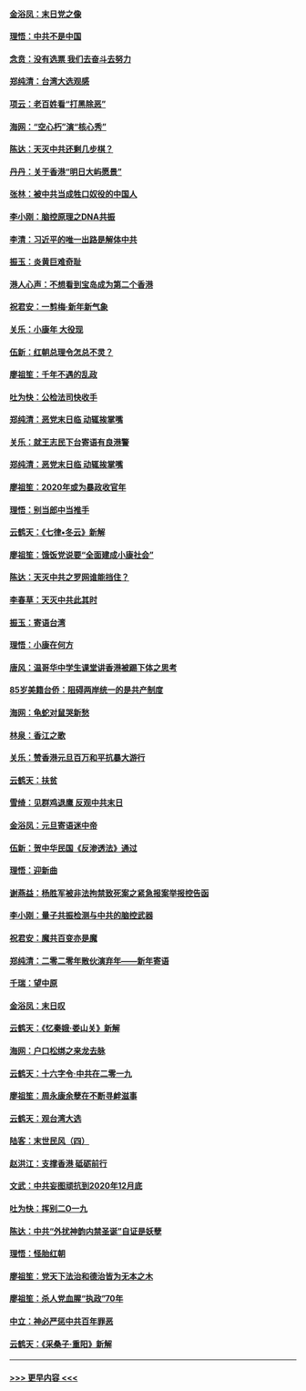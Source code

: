 #### [金浴凤：末日党之像](../pages/nsc993/n11787475.md?t=01122233) 
#### [理悟：中共不是中国](../pages/nsc993/n11787463.md?t=01122233) 
#### [念贲：没有选票  我们去奋斗去努力](../pages/nsc993/n11787398.md?t=01122233) 
#### [郑纯清：台湾大选观感](../pages/nsc993/n11786210.md?t=01122233) 
#### [项云：老百姓看“打黑除恶”](../pages/nsc993/n11785398.md?t=01122233) 
#### [海网：“空心朽”演“核心秀”](../pages/nsc993/n11783874.md?t=01122233) 
#### [陈达：天灭中共还剩几步棋？](../pages/nsc993/n11783719.md?t=01122233) 
#### [丹丹：关于香港“明日大屿愿景”](../pages/nsc993/n11783273.md?t=01122233) 
#### [张林：被中共当成牲口奴役的中国人](../pages/nsc993/n11782397.md?t=01122233) 
#### [李小刚：脑控原理之DNA共振](../pages/nsc993/n11780962.md?t=01122233) 
#### [李清：习近平的唯一出路是解体中共](../pages/nsc993/n11780866.md?t=01122233) 
#### [振玉：炎黄巨难奇耻](../pages/nsc993/n11779632.md?t=01122233) 
#### [港人心声：不想看到宝岛成为第二个香港](../pages/nsc993/n11778817.md?t=01122233) 
#### [祝君安：一剪梅‧新年新气象](../pages/nsc993/n11776340.md?t=01122233) 
#### [关乐：小康年 大役现](../pages/nsc993/n11774213.md?t=01122233) 
#### [伍新：红朝总理令怎总不灵？](../pages/nsc993/n11770813.md?t=01122233) 
#### [廖祖笙：千年不遇的乱政](../pages/nsc993/n11770373.md?t=01122233) 
#### [吐为快：公检法司快收手](../pages/nsc993/n11770359.md?t=01122233) 
#### [郑纯清：恶党末日临 动辄挨掌嘴](../pages/nsc993/n11769912.md?t=01122233) 
#### [关乐：就王志民下台寄语有良港警](../pages/nsc993/n11769903.md?t=01122233) 
#### [郑纯清：恶党末日临 动辄挨掌嘴](../pages/nsc993/n11769356.md?t=01122233) 
#### [廖祖笙：2020年或为暴政收官年](../pages/nsc993/n11768216.md?t=01122233) 
#### [理悟：别当郎中当推手](../pages/nsc993/n11768243.md?t=01122233) 
#### [云鹤天：《七律▪冬云》新解](../pages/nsc993/n11768204.md?t=01122233) 
#### [廖祖笙：饿饭党说要“全面建成小康社会”](../pages/nsc993/n11767482.md?t=01122233) 
#### [陈达：天灭中共之罗网谁能挡住？](../pages/nsc993/n11767465.md?t=01122233) 
#### [李春草：天灭中共此其时](../pages/nsc993/n11767452.md?t=01122233) 
#### [振玉：寄语台湾](../pages/nsc993/n11767432.md?t=01122233) 
#### [理悟：小康在何方](../pages/nsc993/n11767394.md?t=01122233) 
#### [唐风：温哥华中学生课堂讲香港被踢下体之思考](../pages/nsc993/n11766848.md?t=01122233) 
#### [85岁美籍台侨：阻碍两岸统一的是共产制度](../pages/nsc993/n11765043.md?t=01122233) 
#### [海网：龟蛇对鼠哭新愁](../pages/nsc993/n11764895.md?t=01122233) 
#### [林泉：香江之歌](../pages/nsc993/n11764415.md?t=01122233) 
#### [关乐：赞香港元旦百万和平抗暴大游行](../pages/nsc993/n11764382.md?t=01122233) 
#### [云鹤天：扶贫](../pages/nsc993/n11764245.md?t=01122233) 
#### [雪绮：见群鸡退鹰  反观中共末日](../pages/nsc993/n11762112.md?t=01122233) 
#### [金浴凤：元旦寄语迷中帝](../pages/nsc993/n11761788.md?t=01122233) 
#### [伍新：贺中华民国《反渗透法》通过](../pages/nsc993/n11761994.md?t=01122233) 
#### [理悟：迎新曲](../pages/nsc993/n11761152.md?t=01122233) 
#### [谢燕益：杨胜军被非法拘禁致死案之紧急报案举报控告函](../pages/nsc993/n11756134.md?t=01122233) 
#### [李小刚：量子共振检测与中共的脑控武器](../pages/nsc993/n11754518.md?t=01122233) 
#### [祝君安：魔共百变亦是魔](../pages/nsc993/n11754469.md?t=01122233) 
#### [郑纯清：二零二零年散伙演弃年——新年寄语](../pages/nsc993/n11754195.md?t=01122233) 
#### [千瑞：望中原](../pages/nsc993/n11754159.md?t=01122233) 
#### [金浴凤：末日叹](../pages/nsc993/n11752359.md?t=01122233) 
#### [云鹤天：《忆秦娥‧娄山关》新解](../pages/nsc993/n11752348.md?t=01122233) 
#### [海网：户口松绑之来龙去脉](../pages/nsc993/n11752328.md?t=01122233) 
#### [云鹤天：十六字令‧中共在二零一九](../pages/nsc993/n11752305.md?t=01122233) 
#### [廖祖笙：周永康余孽在不断寻衅滋事](../pages/nsc993/n11751013.md?t=01122233) 
#### [云鹤天：观台湾大选](../pages/nsc993/n11751007.md?t=01122233) 
#### [陆客：末世民风（四）](../pages/nsc993/n11749203.md?t=01122233) 
#### [赵洪江：支撑香港 砥砺前行](../pages/nsc993/n11748482.md?t=01122233) 
#### [文武：中共妄图顽抗到2020年12月底](../pages/nsc993/n11748446.md?t=01122233) 
#### [吐为快：挥别二O一九](../pages/nsc993/n11748411.md?t=01122233) 
#### [陈达：中共“外扰神韵内禁圣诞”自证是妖孽](../pages/nsc993/n11748226.md?t=01122233) 
#### [理悟：怪胎红朝](../pages/nsc993/n11748206.md?t=01122233) 
#### [廖祖笙：党天下法治和德治皆为无本之木](../pages/nsc993/n11748135.md?t=01122233) 
#### [廖祖笙：杀人党血腥“执政”70年](../pages/nsc993/n11745144.md?t=01122233) 
#### [中立：神必严惩中共百年罪恶](../pages/nsc993/n11744970.md?t=01122233) 
#### [云鹤天：《采桑子‧重阳》新解](../pages/nsc993/n11744948.md?t=01122233) 

----
#### [ >>> 更早内容 <<< ](../indexes/nsc993-earlier.md)
